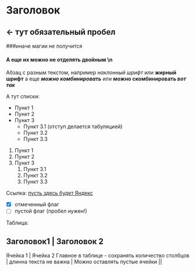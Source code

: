 # Заголовок
## <- тут обязательный пробел
###иначе магии не получится
#### А еще их можно не отделять двойным \n

Абзац с разным текстом, например *наклонный шрифт* или **жирный шрифт**
а еще ***можно комбинировать*** или **можно скомбинировать *вот так***

А тут списки:
* Пункт 1
* Пункт 2
* Пункт 3
    * Пункт 3.1 (отступ делается табуляцией)
    * Пункт 3.2
    * Пункт 3.3

1. Пункт 1
1. Пункт 2
1. Пункт 3
    1. Пункт 3.1
    1. Пункт 3.2
    1. Пункт 3.3

Ссылка: [пусть здесь будет Яндекс](https://yandex.ru)

- [x] отмеченный флаг
- [ ] пустой флаг (пробел нужен!)

Таблица:

Заголовок1 | Заголовок 2
------------------------
Ячейка 1 | Ячейка 2
Главное в таблице - сохранять количество столбцов | длинна текста не важна
 | Можно оставлять пустые ячейки
 ||
